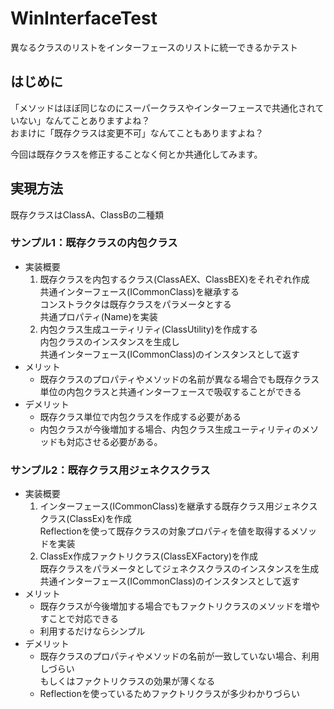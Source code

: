 # WinInterfaceTest
異なるクラスのリストをインターフェースのリストに統一できるかテスト

## はじめに
「メソッドはほぼ同じなのにスーパークラスやインターフェースで共通化されていない」なんてことありますよね？  
おまけに「既存クラスは変更不可」なんてこともありますよね？  

今回は既存クラスを修正することなく何とか共通化してみます。

## 実現方法
既存クラスはClassA、ClassBの二種類

### サンプル1：既存クラスの内包クラス
* 実装概要
  1. 既存クラスを内包するクラス(ClassAEX、ClassBEX)をそれぞれ作成  
共通インターフェース(ICommonClass)を継承する  
コンストラクタは既存クラスをパラメータとする  
共通プロパティ(Name)を実装
  1. 内包クラス生成ユーティリティ(ClassUtility)を作成する  
内包クラスのインスタンスを生成し  
共通インターフェース(ICommonClass)のインスタンスとして返す
* メリット
  * 既存クラスのプロパティやメソッドの名前が異なる場合でも既存クラス単位の内包クラスと共通インターフェースで吸収することができる
* デメリット
  * 既存クラス単位で内包クラスを作成する必要がある
  * 内包クラスが今後増加する場合、内包クラス生成ユーティリティのメソッドも対応させる必要がある。

### サンプル2：既存クラス用ジェネクスクラス
* 実装概要
  1. インターフェース(ICommonClass)を継承する既存クラス用ジェネクスクラス(ClassEx)を作成  
Reflectionを使って既存クラスの対象プロパティを値を取得するメソッドを実装
  1. ClassEx作成ファクトリクラス(ClassEXFactory)を作成  
既存クラスをパラメータとしてジェネクスクラスのインスタンスを生成  
共通インターフェース(ICommonClass)のインスタンスとして返す
* メリット
  * 既存クラスが今後増加する場合でもファクトリクラスのメソッドを増やすことで対応できる
  * 利用するだけならシンプル
* デメリット
  * 既存クラスのプロパティやメソッドの名前が一致していない場合、利用しづらい  
  もしくはファクトリクラスの効果が薄くなる
  * Reflectionを使っているためファクトリクラスが多少わかりづらい

